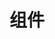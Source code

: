 <!--
 * @Descripttion: 
 * @Author: ycc
 * @Date: 2022-02-25 10:47:11
 * @LastEditTime: 2022-02-25 11:26:13
-->
# 组件